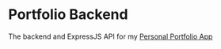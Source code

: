 # Portfolio Backend
The backend and ExpressJS API for my [Personal Portfolio App](https://github.com/Manumac86/portfolio-manumac)
